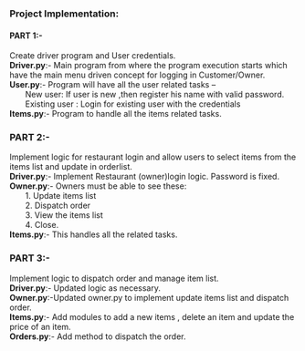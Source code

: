 ### Project Implementation:

#### PART 1:-  
Create driver program and User credentials.  
**Driver.py**:- Main program from where the program execution starts which have the main menu driven concept for logging in Customer/Owner.  
**User.py**:-   Program will have all the user related tasks –  
&nbsp;&nbsp;&nbsp;&nbsp;&nbsp;&nbsp;&nbsp;New user: If user is new ,then register his name with valid password.  
&nbsp;&nbsp;&nbsp;&nbsp;&nbsp;&nbsp;&nbsp;Existing user : Login for existing user with the credentials  
**Items.py**:-  Program to handle all the items related tasks.

### PART 2:-  
Implement logic for restaurant login and allow users to select items from the items list and update in orderlist.  
**Driver.py**:- Implement Restaurant (owner)login logic. Password is fixed.  
**Owner.py**:-  Owners must be able to see these:  
&nbsp;&nbsp;&nbsp;&nbsp;&nbsp;&nbsp;&nbsp;1. Update items list  
&nbsp;&nbsp;&nbsp;&nbsp;&nbsp;&nbsp;&nbsp;2. Dispatch order  
&nbsp;&nbsp;&nbsp;&nbsp;&nbsp;&nbsp;&nbsp;3. View the items list  
&nbsp;&nbsp;&nbsp;&nbsp;&nbsp;&nbsp;&nbsp;4. Close.  
**Items.py**:-  This handles all the related tasks.

### PART 3:-
Implement logic to dispatch order and manage item list.  
**Driver.py**:- Updated logic as necessary.  
**Owner.py**:-Updated owner.py to implement update items list and dispatch order.  
**Items.py**:- Add modules to add a new items , delete an item and update the price of an item.  
**Orders.py**:- Add method to dispatch the order.

